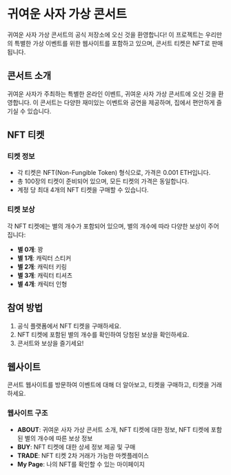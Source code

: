 # 귀여운 사자 가상 콘서트

귀여운 사자 가상 콘서트의 공식 저장소에 오신 것을 환영합니다! 이 프로젝트는 우리만의 특별한 가상 이벤트를 위한 웹사이트를 포함하고 있으며, 콘서트 티켓은 NFT로 판매됩니다.

## 콘서트 소개

귀여운 사자가 주최하는 특별한 온라인 이벤트, 귀여운 사자 가상 콘서트에 오신 것을 환영합니다. 이 콘서트는 다양한 재미있는 이벤트와 공연을 제공하며, 집에서 편안하게 즐기실 수 있습니다.

## NFT 티켓

### 티켓 정보

- 각 티켓은 NFT(Non-Fungible Token) 형식으로, 가격은 0.001 ETH입니다.
- 총 100장의 티켓이 준비되어 있으며, 모든 티켓의 가격은 동일합니다.
- 계정 당 최대 4개의 NFT 티켓을 구매할 수 있습니다.

### 티켓 보상

각 NFT 티켓에는 별의 개수가 포함되어 있으며, 별의 개수에 따라 다양한 보상이 주어집니다:

- **별 0개**: 꽝
- **별 1개**: 캐릭터 스티커
- **별 2개**: 캐릭터 키링
- **별 3개**: 캐릭터 티셔츠
- **별 4개**: 캐릭터 인형

## 참여 방법

1. 공식 플랫폼에서 NFT 티켓을 구매하세요.
2. NFT 티켓에 포함된 별의 개수를 확인하여 당첨된 보상을 확인하세요.
3. 콘서트와 보상을 즐기세요!

## 웹사이트

콘서트 웹사이트를 방문하여 이벤트에 대해 더 알아보고, 티켓을 구매하고, 티켓을 거래하세요.

### 웹사이트 구조

- **ABOUT**: 귀여운 사자 가상 콘서트 소개, NFT 티켓에 대한 정보, NFT 티켓에 포함된 별의 개수에 따른 보상 정보
- **BUY**: NFT 티켓에 대한 상세 정보 제공 및 구매
- **TRADE**: NFT 티켓 2차 거래가 가능한 마켓플레이스
- **My Page**: 나의 NFT를 확인할 수 있는 마이페이지
